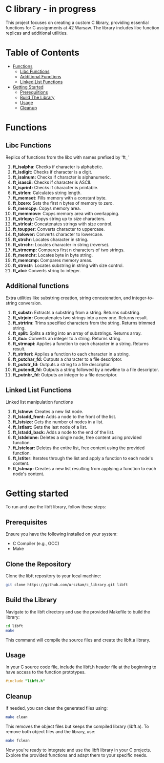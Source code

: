 # C library - in progress
This project focuses on creating a custom C library, providing essential functions for C assignments at 42 Warsaw. The library includes libc function replicas and additional utilities.

# Table of Contents
- [Functions](#functions)
    - [Libc Functions](#libc-functions)
    - [Additional Functions](#additional-functions)
    - [Linked List Functions](#linked-list-functions)
- [Getting Started](#getting-started)
    - [Prerequiitions](#libc-functions)
    - [Build The Library](#build-the-library)
    - [Usage](#usage)
    - [Cleanup](#cleanup)

# Functions
## Libc Functions
Replics of functions from the libc with names prefixed by 'ft_'
1. **ft_isalpha:** Checks if character is alphabetic.
2. **ft_isdigit:** Checks if character is a digit.
3. **ft_isalnum:** Checks if character is alphanumeric.
4. **ft_isascii:** Checks if character is ASCII.
5. **ft_isprint:** Checks if character is printable.
6. **ft_strlen:** Calculates string length.
7. **ft_memset:** Fills memory with a constant byte.
8. **ft_bzero:** Sets the first n bytes of memory to zero.
9. **ft_memcpy:** Copys memory area.
10. **ft_memmove:** Copys memory area with overlapping.
11. **ft_strlcpy:** Copys string up to size characters.
12. **ft_strlcat:** Concatenates strings with size control.
13. **ft_toupper:** Converts character to uppercase.
14. **ft_tolower:** Converts character to lowercase.
15. **ft_strchr:** Locates character in string.
16. **ft_strrchr:** Locates character in string (reverse).
17. **ft_strncmp:** Compares first n characters of two strings.
18. **ft_memchr:** Locates byte in byte string.
19. **ft_memcmp:** Compares memory areas.
20. **ft_strnstr:** Locates substring in string with size control.
21. **ft_atoi:** Converts string to integer.

## Additional functions
Extra utilities like substring creation, string concatenation, and integer-to-string conversion.
1. **ft_substr:** Extracts a substring from a string. Returns substring.
2. **ft_strjoin:** Concatenates two strings into a new one. Returns result.
3. **ft_strtrim:** Trims specified characters from the string. Returns trimmed string.
4. **ft_split:** Splits a string into an array of substrings. Returns array.
5. **ft_itoa:** Converts an integer to a string. Returns string.
6. **ft_strmapi:** Applies a function to each character in a string. Returns result.
7. **ft_striteri:** Applies a function to each character in a string.
8. **ft_putchar_fd:** Outputs a character to a file descriptor.
9. **ft_putstr_fd:** Outputs a string to a file descriptor.
10. **ft_putendl_fd:** Outputs a string followed by a newline to a file descriptor.
11. **ft_putnbr_fd:** Outputs an integer to a file descriptor.

## Linked List Functions
Linked list manipulation functions
1. **ft_lstnew:** Creates a new list node.
2. **ft_lstadd_front:** Adds a node to the front of the list.
3. **ft_lstsize:** Gets the number of nodes in a list.
4. **ft_lstlast:** Gets the last node of a list.
5. **ft_lstadd_back:** Adds a node to the end of the list.
6. **ft_lstdelone:** Deletes a single node, free content using provided function.
7. **ft_lstclear:** Deletes the entire list, free content using the provided function.
8. **ft_lstiter:** Iterates through the list and apply a function to each node's content.
9. **ft_lstmap:** Creates a new list resulting from applying a function to each node's content.

# Getting started

To run and use the libft library, follow these steps:

## Prerequisites
Ensure you have the following installed on your system:

- C Compiler (e.g., GCC)
- Make

## Clone the Repository
Clone the libft repository to your local machine:

```bash
git clone https://github.com/urszkam/c_library.git libft
```

## Build the Library
Navigate to the libft directory and use the provided Makefile to build the library:

```bash
cd libft
make
```

This command will compile the source files and create the libft.a library.

## Usage
In your C source code file, include the libft.h header file at the beginning to have access to the function prototypes.

```c
#include "libft.h"
```

## Cleanup
If needed, you can clean the generated files using:

```bash
make clean
```
This removes the object files but keeps the compiled library (libft.a). 
To remove both object files and the library, use:

```bash
make fclean
```
Now you're ready to integrate and use the libft library in your C projects. Explore the provided functions and adapt them to your specific needs.
